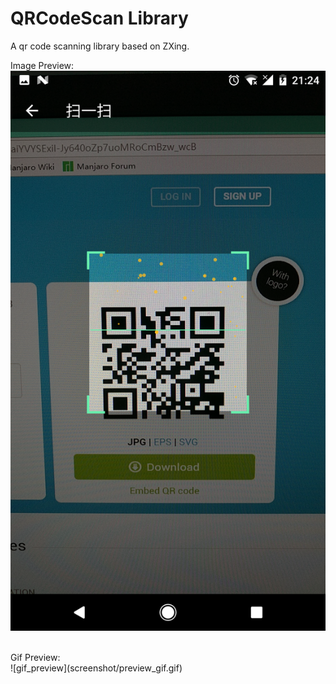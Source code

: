 # QRCodeScan Library
A qr code scanning library based on ZXing.

Image Preview:</br>
![static_preview](screenshot/preview.png)

</br>
Gif Preview:</br>
![gif_preview](screenshot/preview_gif.gif)
